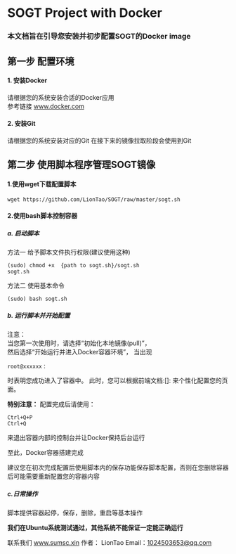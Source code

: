# SOGT Project with Docker

###  本文档旨在引导您安装并初步配置SOGT的Docker image

## 第一步 配置环境
#### 1. 安装Docker
请根据您的系统安装合适的Docker应用  
参考链接   www.docker.com

#### 2. 安装Git
请根据您的系统安装对应的Git 在接下来的镜像拉取阶段会使用到Git


## 第二步 使用脚本程序管理SOGT镜像
#### 1.使用wget下载配置脚本
```shell
wget https://github.com/LionTao/SOGT/raw/master/sogt.sh
```

#### 2.使用bash脚本控制容器
##### a. 启动脚本
方法一 给予脚本文件执行权限(建议使用这种)
```shell
(sudo) chmod +x  {path to sogt.sh}/sogt.sh
sogt.sh
```
方法二 使用基本命令
```shell
(sudo) bash sogt.sh
```

##### b. 运行脚本并开始配置
注意：   
当您第一次使用时，请选择“初始化本地镜像(pull)”，  
然后选择“开始运行并进入Docker容器环境”，
当出现  
```shell
root@xxxxxx：
```
时表明您成功进入了容器中。
此时，您可以根据前端文档:[]: 
来个性化配置您的页面。

**特别注意：**
配置完成后请使用：
```
Ctrl+Q+P 
Ctrl+Q
```
来退出容器内部的控制台并让Docker保持后台运行

至此，Docker容器搭建完成

建议您在初次完成配置后使用脚本内的保存功能保存脚本配置，否则在您删除容器后可能需要重新配置您的容器内容
##### c.日常操作
脚本提供容器起停，保存，删除，重启等基本操作



****我们在Ubuntu系统测试通过，其他系统不能保证一定能正确运行****

联系我们 www.sumsc.xin
作者： LionTao
Email：1024503653@qq.com
